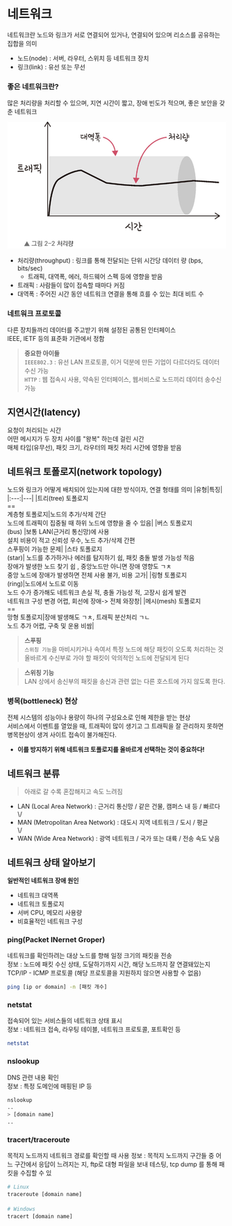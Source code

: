 # 네트워크

네트워크란 노드와 링크가 서로 연결되어 있거나, 연결되어 있으며 리소스를 공유하는 집합을 의미

- 노드(node) : 서버, 라우터, 스위치 등 네트워크 장치
- 링크(link) : 유선 또는 무선

### 좋은 네트워크란?

많은 처리량을 처리할 수 있으며, 지연 시간이 짧고, 장애 빈도가 적으며, 좋은 보안을 갖춘 네트워크

![image](/images/throughput.jpg)

- 처리량(throughput) : 링크를 통해 전달되는 단위 시간당 데이터 량 (bps, bits/sec)
  - 트래픽, 대역폭, 에러, 하드웨어 스펙 등에 영향을 받음
- 트래픽 : 사람들이 많이 접속할 때마다 커짐
- 대역폭 : 주어진 시간 동안 네트워크 연결을 통해 흐를 수 있는 최대 비트 수

### 네트워크 프로토콜

다른 장치들까리 데이터를 주고받기 위해 설정된 공통된 인터페이스  
IEEE, IETF 등의 표준화 기관에서 정함

> **중요한 아이들**  
> `IEEE802.3` : 유선 LAN 프로토콜, 이거 덕분에 만든 기업이 다르더라도 데이터 수신 가능  
> `HTTP` : 웹 접속시 사용, 약속된 인터페이스, 웹서비스로 노드끼리 데이터 송수신 가능

## 지연시간(latency)

요청이 처리되는 시간  
어떤 메시지가 두 장치 사이를 "왕복" 하는데 걸린 시간  
매체 타입(유무선), 패킷 크기, 라우터의 패킷 처리 시간에 영향을 받음

## 네트워크 토폴로지(network topology)

노드와 링크가 어떻게 배치되어 있는지에 대한 방식이자, 연결 형태를 의미
|유형|특징|
|:---:|---|
|트리(tree) 토폴로지<br> == <br>계층형 토폴로지|노드의 추가/삭제 간단 <br> 노드에 트래픽이 집중될 때 하위 노드에 영향을 줄 수 있음|
|버스 토폴로지<br>(bus) |보통 LAN(근거리 통신망)에 사용<br>설치 비용이 적고 신뢰성 우수, 노드 추가/삭제 간편<br>스푸핑이 가능한 문제|
|스타 토폴로지<br>(star)| 노드를 추가하거나 에러를 탐지하기 쉽, 패킷 충돌 발생 가능성 적음 <br> 장애가 발생한 노드 찾기 쉽 , 중앙노드만 아니면 장애 영향도 ㄱㅊ<br>중앙 노드에 장애가 발생하면 전체 사용 불가, 비용 고가|
|링형 토폴로지<br>(ring)|노드에서 노드로 이동<br>노드 수가 증가해도 네트워크 손실 적, 충돌 가능성 적, 고장시 쉽게 발견<br>네트워크 구성 변경 어렵, 회선에 장애-> 전체 와장창|
|메시(mesh) 토폴로지<br>==<br>망형 토폴로지|장애 발생해도 ㄱㅊ, 트래픽 분산처리 ㄱㄴ<br>노드 추가 어렵, 구축 및 운용 비쌈|

> **스푸핑**  
> `스위칭 기능`을 마비시키거나 속여서 특정 노드에 해당 패킷이 오도록 처리하는 것  
> 올바르게 수신부로 가야 할 패킷이 악의적인 노드에 전달되게 된다

> **스위칭 기능**  
> LAN 상에서 송신부의 패킷을 송신과 관련 없는 다른 호스트에 가지 않도록 한다.

### 병목(bottleneck) 현상

전체 시스템의 성능이나 용량이 하나의 구성요소로 인해 제한을 받는 현상  
서비스에서 이벤트를 열었을 때, 트래픽이 많이 생기고 그 트래픽을 잘 관리하지 못하면 병목현상이 생겨 사이트 접속이 불가해진다.

- **이를 방지하기 위해 네트워크 토폴로지를 올바르게 선택하는 것이 중요하다!**

## 네트워크 분류

> 아래로 갈 수록 혼잡해지고 속도 느려짐

- LAN (Local Area Network) : 근거리 통신망 / 같은 건물, 캠퍼스 내 등 / 빠르다  
  \\/
- MAN (Metropolitan Area Network) : 대도시 지역 네트워크 / 도시 / 평균  
  \\/
- WAN (Wide Area Network) : 광역 네트워크 / 국가 또는 대륙 / 전송 속도 낮음

## 네트워크 상태 알아보기

**일반적인 네트워크 장애 원인**

- 네트워크 대역폭
- 네트워크 토폴로지
- 서버 CPU, 메모리 사용량
- 비효율적인 네트워크 구성

### ping(Packet INernet Groper)

네트워크를 확인하려는 대상 노드를 향해 일정 크기의 패킷을 전송  
정보 : 노드에 패킷 수신 상태, 도달하기까지 시간, 해당 노드까지 잘 연결돼있는지  
TCP/IP - ICMP 프로토콜 (해당 프로토콜을 지원하지 않으면 사용할 수 없음)

```bash
ping [ip or domain] -n [패킷 개수]
```

### netstat

접속되어 있는 서비스들의 네트워크 상태 표시  
정보 : 네트워크 접속, 라우팅 테이블, 네트워크 프로토콜, 포트확인 등

```bash
netstat
```

### nslookup

DNS 관련 내용 확인  
정보 : 특정 도메인에 매핑된 IP 등

```bash
nslookup
..
> [domain name]
..
```

### tracert/traceroute

목적지 노드까지 네트워크 경로를 확인할 때 사용
정보 : 목적지 노드까지 구간들 중 어느 구간에서 응답이 느려지는 지, ftp로 대형 파일을 보내 테스팅, tcp dump 를 통해 패킷을 수집할 수 있

```bash
# Linux
traceroute [domain name]

# Windows
tracert [domain name]
```
